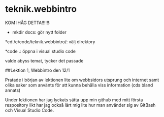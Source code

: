 # teknik.webbintro

KOM IHÅG DETTA!!!!!!:

* mkdir docs: gör nytt folder

*cd /c/code/teknik.webbintro/: välj direktory

*code .: öppna i visual studio code


valde abyss temat, tycker det passade



##Lektion 1, Webbintro den 12/1

Pratade i början av lektionen lite om webbsidors utsprung och internet samt olika saker som använts för att kunna behålla viss information (cds bland annats)

Under lektionen har jag lyckats sätta upp min github med mitt första respository likt har jag också lärt mig lite hur man använder sig av GitBash och Visual Studio Code.


